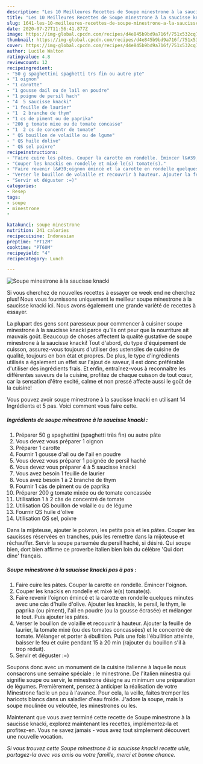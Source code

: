 ```yaml
---
description: "Les 10 Meilleures Recettes de Soupe minestrone à la saucisse knacki"
title: "Les 10 Meilleures Recettes de Soupe minestrone à la saucisse knacki"
slug: 1641-les-10-meilleures-recettes-de-soupe-minestrone-a-la-saucisse-knacki
date: 2020-07-27T11:56:41.877Z
image: https://img-global.cpcdn.com/recipes/d4e845b9bd9a716f/751x532cq70/soupe-minestrone-a-la-saucisse-knacki-photo-principale-de-la-recette.jpg
thumbnail: https://img-global.cpcdn.com/recipes/d4e845b9bd9a716f/751x532cq70/soupe-minestrone-a-la-saucisse-knacki-photo-principale-de-la-recette.jpg
cover: https://img-global.cpcdn.com/recipes/d4e845b9bd9a716f/751x532cq70/soupe-minestrone-a-la-saucisse-knacki-photo-principale-de-la-recette.jpg
author: Lucile Walton
ratingvalue: 4.8
reviewcount: 12
recipeingredient:
- "50 g spaghettini spaghetti trs fin ou autre pte"
- "1 oignon"
- "1 carotte"
- "1 gousse dail ou de lail en poudre"
- "1 poigne de persil hach"
- "4  5 saucisse knacki"
- "1 feuille de laurier"
- "1  2 branche de thym"
- "1 cs de piment ou de paprika"
- "200 g tomate mixe ou de tomate concasse"
- "1  2 cs de concentr de tomate"
- " QS bouillon de volaille ou de lgume"
- " QS huile dolive"
- " QS sel poivre"
recipeinstructions:
- "Faire cuire les pâtes. Couper la carotte en rondelle. Émincer l&#39;oignon."
- "Couper les knackis en rondelle et mixé le(s) tomate(s)."
- "Faire revenir l&#39;oignon émincé et la carotte en rondelle quelques minutes avec une càs d&#39;huile d&#39;olive. Ajouter les knackis, le persil, le thym, le paprika (ou piment), l&#39;ail en poudre (ou la gousse écrasée) et mélanger le tout. Puis ajouter les pâtes."
- "Verser le bouillon de volaille et recouvrir à hauteur. Ajouter la feuille de laurier, la tomate mixé (ou des tomates concassées) et le concentré de tomate. Mélanger et porter à ébullition. Puis une fois l&#39;ébullition atteinte, baisser le feu et cuire pendant 15 à 20 min (rajouter du bouillon s&#39;il à trop réduit)."
- "Servir et déguster :=)"
categories:
- Resep
tags:
- soupe
- minestrone
- 

katakunci: soupe minestrone  
nutrition: 241 calories
recipecuisine: Indonesian
preptime: "PT12M"
cooktime: "PT60M"
recipeyield: "4"
recipecategory: Lunch

---
```



![Soupe minestrone à la saucisse knacki](https://img-global.cpcdn.com/recipes/d4e845b9bd9a716f/751x532cq70/soupe-minestrone-a-la-saucisse-knacki-photo-principale-de-la-recette.jpg)

Si vous cherchez de nouvelles recettes à essayer ce week end ne cherchez plus! Nous vous fournissons uniquement le meilleur soupe minestrone à la saucisse knacki ici. Nous avons également une grande variété de recettes à essayer.

La plupart des gens sont paresseux pour commencer à cuisiner soupe minestrone à la saucisse knacki parce qu'ils ont peur que la nourriture ait mauvais goût. Beaucoup de choses affectent la qualité gustative de soupe minestrone à la saucisse knacki! Tout d'abord, du type d'équipement de cuisson, assurez-vous toujours d'utiliser des ustensiles de cuisine de qualité, toujours en bon état et propres. De plus, le type d'ingrédients utilisés a également un effet sur l'ajout de saveur, il est donc préférable d'utiliser des ingrédients frais. Et enfin, entraînez-vous à reconnaître les différentes saveurs de la cuisine, profitez de chaque cuisson de tout cœur, car la sensation d'être excité, calme et non pressé affecte aussi le goût de la cuisine!

<!--inarticleads1-->

Vous pouvez avoir soupe minestrone à la saucisse knacki en utilisant 14 Ingrédients et 5 pas. Voici comment vous faire cette.

##### Ingrédients de soupe minestrone à la saucisse knacki :

1. Préparer 50 g spaghettini (spaghetti très fin) ou autre pâte
1. Vous devez vous préparer 1 oignon
1. Préparer 1 carotte
1. Fournir 1 gousse d&#39;ail ou de l&#39;ail en poudre
1. Vous devez vous préparer 1 poignée de persil haché
1. Vous devez vous préparer 4 à 5 saucisse knacki
1. Vous avez besoin 1 feuille de laurier
1. Vous avez besoin 1 à 2 branche de thym
1. Fournir 1 càs de piment ou de paprika
1. Préparer 200 g tomate mixée ou de tomate concassée
1. Utilisation 1 à 2 càs de concentré de tomate
1. Utilisation  QS bouillon de volaille ou de légume
1. Fournir  QS huile d&#39;olive
1. Utilisation  QS sel, poivre


Dans la mijoteuse, ajouter le poivron, les petits pois et les pâtes. Couper les saucisses réservées en tranches, puis les remettre dans la mijoteuse et réchauffer. Servir la soupe parsemée du persil haché, si désiré. Qui soupe bien, dort bien affirme ce proverbe italien bien loin du célèbre &#39;Qui dort dîne&#39; français. 

<!--inarticleads2-->

##### Soupe minestrone à la saucisse knacki pas à pas :

1. Faire cuire les pâtes. Couper la carotte en rondelle. Émincer l&#39;oignon.
1. Couper les knackis en rondelle et mixé le(s) tomate(s).
1. Faire revenir l&#39;oignon émincé et la carotte en rondelle quelques minutes avec une càs d&#39;huile d&#39;olive. Ajouter les knackis, le persil, le thym, le paprika (ou piment), l&#39;ail en poudre (ou la gousse écrasée) et mélanger le tout. Puis ajouter les pâtes.
1. Verser le bouillon de volaille et recouvrir à hauteur. Ajouter la feuille de laurier, la tomate mixé (ou des tomates concassées) et le concentré de tomate. Mélanger et porter à ébullition. Puis une fois l&#39;ébullition atteinte, baisser le feu et cuire pendant 15 à 20 min (rajouter du bouillon s&#39;il à trop réduit).
1. Servir et déguster :=)


Soupons donc avec un monument de la cuisine italienne à laquelle nous consacrons une semaine spéciale : le minestrone. De l&#39;italien minestra qui signifie soupe ou servir, le minestrone désigne au minimum une préparation de légumes. Premièrement, pensez à anticiper la réalisation de votre Minestrone facile un peu à l&#39;avance. Pour cela, la veille, faites tremper les haricots blancs dans un saladier d&#39;eau froide. J&#39;adore la soupe, mais la soupe moulinée ou veloutée, les minestrones ou les. 

<!--inarticleads1-->

<p>
Maintenant que vous avez terminé cette recette de Soupe minestrone à la saucisse knacki, explorez maintenant les recettes, implémentez-la et profitez-en. Vous ne savez jamais - vous avez tout simplement découvert une nouvelle vocation.
</p>

<p>
<i>Si vous trouvez cette Soupe minestrone à la saucisse knacki recette utile, partagez-la avec vos amis ou votre famille, merci et bonne chance.</i>
</p>
